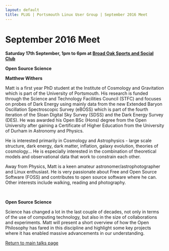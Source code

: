 ```yaml
---
layout: default
title: PLUG | Portsmouth Linux User Group | September 2016 Meet
---
```

<div>
	<h1>September 2016 Meet</h1>
	<p><b>Saturday 17th September, 1pm to 6pm at <a href="../venue.html">Broad Oak Sports and Social Club</a></b></p>
	<p><b class="blue">Open Source Science</b></p>
	<p><b>Matthew Withers</b><p>
	<p>Matt is a first year PhD student at the Institute of Cosmology and Gravitation which is part of the University of Portsmouth. His
	research is funded through the Science and Technology Facilities Council (STFC) and focuses on probes of Dark Energy using mainly data
	from the new Extended Baryon Oscillation Spectroscopic Survey (eBOSS) which is part of the fourth iteration of the Sloan Digital Sky
	Survey (SDSS) and the Dark Energy Survey (DES). He was awarded his Open BSc (Hons) degree from the Open University after gaining a
	Certificate of Higher Education from the University of Durham in Astronomy and Physics.</p>
	<p>He is interested primarily in Cosmology and Astrophysics - large scale structure, dark energy, dark matter, inflation, galaxy
	evolution, theories of cosmology... He is especially interested in the combination of theoretical models and observational data that
	work to constrain each other.</p>
	<p>Away from Physics, Matt is a keen amateur astronomer/astrophotographer and Linux enthusiast. He is very passionate about Free and
	Open Source Software (FOSS) and contributes to open source software where he can. Other interests include walking, reading and
	photography.</p>
	</br>
	<p><b>Open Source Science</b></p>
	<p>Science has changed a lot in the last couple of decades, not only in terms of the use of computing technology, but also in the size
	of collaborations and experiments. Matt will present a short overview of how the Open Philosophy has fared in this discipline and
	highlight some key projects where it has enabled massive advancements in our understanding.</p>
	<p class="right"><a href="/talks/">Return to main talks page</a></p>
</div>
